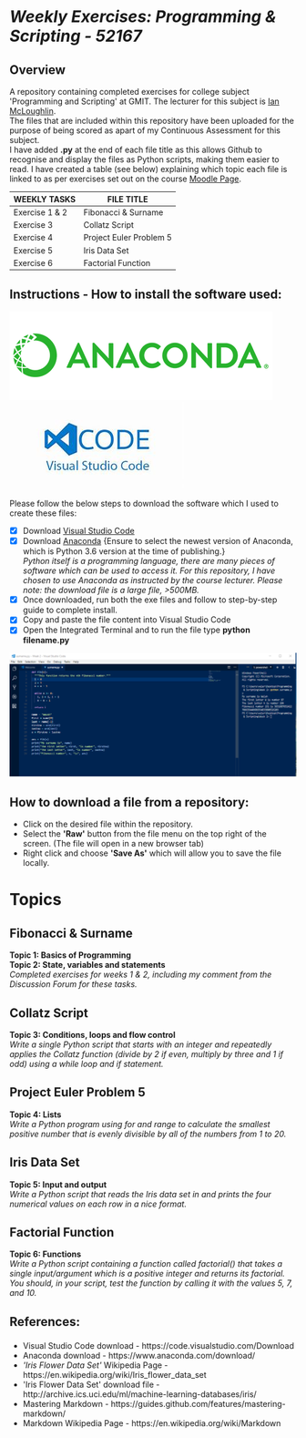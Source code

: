 # <em>Weekly Exercises: Programming & Scripting - 52167</em>
## Overview
A repository containing completed exercises for college subject 'Programming and Scripting' at GMIT.
The lecturer for this subject is <a href="https://ianmcloughlin.github.io/">Ian McLoughlin</a>. <br/>
The files that are included within this repository have been uploaded for the purpose of being scored as apart of my Continuous Assessment for this subject.  
I have added <strong>.py</strong> at the end of each file title as this allows Github to recognise and display the files as Python scripts, making them easier to read.
I have created a table (see below) explaining which topic each file is linked to as per exercises set out on the course <a href="https://learnonline.gmit.ie/course/view.php?id=3940">Moodle Page</a>.

WEEKLY TASKS |  FILE TITLE 
------------ | -------------
Exercise 1 & 2 | Fibonacci & Surname
Exercise 3 | Collatz Script
Exercise 4 | Project Euler Problem 5
Exercise 5 | Iris Data Set
Exercise 6 | Factorial Function

## Instructions - How to install the software used:

![Anaconda logo](logo-dark.png)   ![Visual Studio Code logo](vsc.jpg)

Please follow the below steps to download the software which I used to create these files:
- [x] Download <a href="https://code.visualstudio.com/Download">Visual Studio Code</a>
- [x] Download <a href="https://www.anaconda.com/download/">Anaconda</a> {Ensure to select the newest version of Anaconda, which is Python 3.6 version at the time of publishing.} <br/> 
<em>Python itself is a programming language, there are many pieces of software which can be used to access it. For this repository, I have chosen to use Anaconda as instructed by the course lecturer. Please note: the download file is a large file, >500MB.</em> <br/>
- [x] Once downloaded, run both the exe files and follow to step-by-step guide to complete install.
- [x] Copy and paste the file content into Visual Studio Code
- [x] Open the Integrated Terminal and to run the file type <strong>python filename.py</strong>

![Visual Studio Code](https://github.com/vwalsh86/programming-exercises/blob/master/surname.PNG?raw=true)

## How to download a file from a repository:
<ul>
<li> Click on the desired file within the repository.
<li> Select the <strong>'Raw'</strong> button from the file menu on the top right of the screen. (The file will open in a new browser tab)
<li> Right click and choose <strong>'Save As'</strong> which will allow you to save the file locally.
</ul>

# Topics 

## Fibonacci & Surname
<strong>Topic 1: Basics of Programming</strong> <br/>
<strong>Topic 2: State, variables and statements</strong> <br/>
<em>Completed exercises for weeks 1 & 2, including my comment from the Discussion Forum for these tasks.</em>

## Collatz Script
<strong>Topic 3: Conditions, loops and flow control</strong> <br/>
<em>Write a single Python script that starts with an integer and repeatedly applies the Collatz function (divide by 2 if even, multiply by three and 1 if odd) using a while loop and if statement. </em>

## Project Euler Problem 5
<strong>Topic 4: Lists</strong>  <br/>
<em>Write a Python program using for and range to calculate the smallest positive number that is evenly divisible by all of the numbers from 1 to 20.</em>

## Iris Data Set
<strong>Topic 5: Input and output</strong> <br/>
<em>Write a Python script that reads the Iris data set in and prints the four numerical values on each row in a nice format.</em> 

## Factorial Function
<strong>Topic 6: Functions</strong> <br/>
<em> Write a Python script containing a function called factorial() that takes a single input/argument which is a positive integer and returns its factorial. You should, in your script, test the function by calling it with the values 5, 7, and 10.</em>

## <p>References:</p>

<ul>
<li>Visual Studio Code download - https://code.visualstudio.com/Download</li>
<li>Anaconda download - https://www.anaconda.com/download/</li>
<li><em>'Iris Flower Data Set'</em> Wikipedia Page - https://en.wikipedia.org/wiki/Iris_flower_data_set</li>
<li>'Iris Flower Data Set' download file - http://archive.ics.uci.edu/ml/machine-learning-databases/iris/</li>
<li>Mastering Markdown - https://guides.github.com/features/mastering-markdown/</li>
<li>Markdown Wikipedia Page - https://en.wikipedia.org/wiki/Markdown</li>
</ul>
